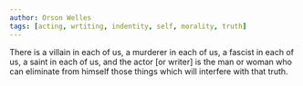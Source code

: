 ```yaml
---
author: Orson Welles
tags: [acting, wrtiting, indentity, self, morality, truth]
---
```

There is a villain in each of us, a murderer in each of us, a fascist in each of us, a saint in each of us, and the actor [or writer] is the man or woman who can eliminate from himself those things which will interfere with that truth.